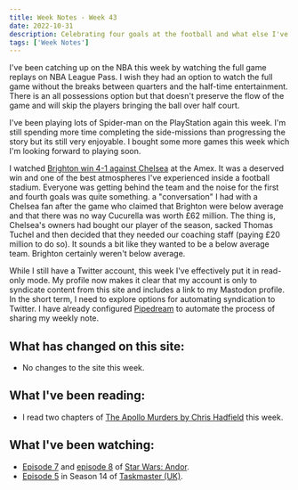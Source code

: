 ```yaml
---
title: Week Notes - Week 43
date: 2022-10-31
description: Celebrating four goals at the football and what else I've been up to over the last seven days.
tags: ['Week Notes']
---
```


I've been catching up on the NBA this week by watching the full game replays on NBA League Pass. I wish they had an option to watch the full game without the breaks between quarters and the half-time entertainment. There is an all possessions option but that doesn't preserve the flow of the game and will skip the players bringing the ball over half court.

I've been playing lots of Spider-man on the PlayStation again this week. I'm still spending more time completing the side-missions than progressing the story but its still very enjoyable. I bought some more games this week which I'm looking forward to playing soon.

I watched [Brighton win 4-1 against Chelsea](https://www.brightonandhovealbion.com/news/2880820/albion-four-midable-as-de-zerbi-celebrates-first-win) at the Amex. It was a deserved win and one of the best atmospheres I've experienced inside a football stadium. Everyone was getting behind the team and the noise for the first and fourth goals was quite something. a "conversation" I had with a Chelsea fan after the game who claimed that Brighton were below average and that there was no way Cucurella was worth £62 million. The thing is, Chelsea's owners had bought our player of the season, sacked Thomas Tuchel and then decided that they needed our coaching staff (paying £20 million to do so). It sounds a bit like they wanted to be a below average team. Brighton certainly weren't below average.

While I still have a Twitter account, this week I've effectively put it in read-only mode. My profile now makes it clear that my account is only to syndicate content from this site and includes a link to my Mastodon profile. In the short term, I need to explore options for automating syndication to Twitter. I have already configured [Pipedream](https://pipedream.com/) to automate the process of sharing my weekly note.

## What has changed on this site:

- No changes to the site this week.

## What I've been reading:

- I read two chapters of [The Apollo Murders by Chris Hadfield](/reading/9780735282353/) this week.

## What I've been watching:

- [Episode 7](https://www.themoviedb.org/tv/83867-star-wars-andor/season/1/episode/7) and [episode 8](https://www.themoviedb.org/tv/83867-star-wars-andor/season/1/episode/8) of [Star Wars: Andor](https://www.themoviedb.org/tv/83867-star-wars-andor).
- [Episode 5](https://www.themoviedb.org/tv/63404-taskmaster/season/14/episode/5) in Season 14 of [Taskmaster (UK)](https://www.themoviedb.org/tv/63404-taskmaster).
